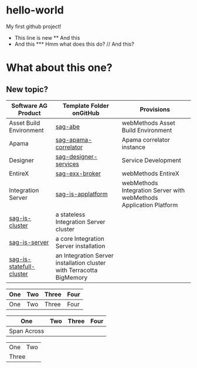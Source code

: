 # hello-world
My first github project!
* This line is new
** And this
* And this
*** Hmm what does this do?
// And this?

# What about this one?

## New topic?
Software AG Product | Template Folder onGitHub | Provisions
--------------------|--------------------------|------------
Asset Build Environment| [sag-abe](https://github.com/SoftwareAG/sagdevops-templates/tree/master/templates/sag-abe) | webMethods Asset Build Environment
Apama | [sag-apama-correlator](https://github.com/SoftwareAG/sagdevops-templates/tree/master/templates/sag-apama-correlator) | Apama correlator instance
Designer | [sag-designer-services](https://github.com/SoftwareAG/sagdevops-templates/tree/master/templates/sag-designer-services) | Service Development
EntireX | [sag-exx-broker](https://github.com/SoftwareAG/sagdevops-templates/tree/master/templates/sag-exx-broker) | webMethods EntireX
Integration Server | [sag-is-applatform](https://github.com/SoftwareAG/sagdevops-templates/tree/master/templates/sag-is-applatform) | webMethods Integration Server with webMethods Application Platform
 | [sag-is-cluster](https://github.com/SoftwareAG/sagdevops-templates/tree/master/templates/sag-is-cluster) | a stateless Integration Server cluster
 | [sag-is-server](https://github.com/SoftwareAG/sagdevops-templates/tree/master/templates/sag-is-server) | a core Integration Server installation
 | [sag-is-statefull-cluster](https://github.com/SoftwareAG/sagdevops-templates/tree/master/templates/sag-is-statefull-cluster) | an Integration Server installation cluster with Terracotta BigMemory
 
 | One     | Two        | Three   | Four          | 
| ------------- |-------------| ---------| ------------- |
| One                | Two               | Three          | Four                |

| One     | Two        | Three   | Four          | 
| ------------- |-------------| ---------| ------------- |
| Span Across ||||

<table>
  <tr>
    <td>One</td>
    <td>Two</td>
  </tr>
  <tr>
    <td colspan="2">Three</td>
  </tr>
</table>
